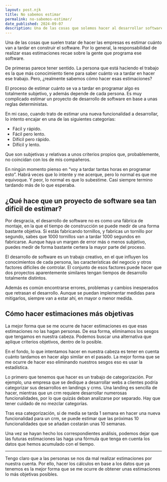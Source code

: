 ```yaml
---
layout: post.njk
title: No sabemos estimar
permalink: no-sabemos-estimar/
date_published: 2024-09-07
description: Una de las cosas que solemos hacer al desarrollar software es estimar cuánto vamos a tardar. El problema es que se nos da mal estimar por nuestra cuenta, por lo que tenemos que buscar alternativas que nos permitan tener mejores estimaciones.
---
```

Una de las cosas que suelen tratar de hacer las empresas es estimar cuánto van a tardar en construir el software. Por lo general, la responsabilidad de realizar esas estimaciones recae sobre la gente que programa ese software.

De primeras parece tener sentido. La persona que está haciendo el trabajo es la que más conocimiento tiene para saber cuánto va a tardar en hacer ese trabajo. Pero, ¿realmente sabemos cómo hacer esas estimaciones?

El proceso de estimar cuánto se va a tardar en programar algo es totalmente subjetivo, y además depende de cada persona. Es muy complicado estimar un proyecto de desarrollo de software en base a unas reglas deterministas.

En mi caso, cuando trato de estimar una nueva funcionalidad a desarrollar, lo intento encajar en una de las siguientes categorías:
- Fácil y rápido.
- Fácil pero lento.
- Difícil pero rápido.
- Difícil y lento.

Que son subjetivas y relativas a unos criterios propios que, probablemente, no coincidan con los de mis compañeros.

En ningún momento pienso en “voy a tardar tantas horas en programar esto”. Habrá veces que lo intente y me acerque, pero lo normal es que me equivoque. Y peor, lo normal es que lo subestime. Casi siempre termino tardando más de lo que esperaba.

## ¿Qué hace que un proyecto de software sea tan difícil de estimar?

Por desgracia, el desarrollo de software no es como una fábrica de montaje, en la que el tiempo de construcción se puede medir de una forma bastante objetiva. Si estás fabricando tornillos, y fabricas un tornillo por segundo, sabes que 1000 tornillos van a tardar 1000 segundos en fabricarse. Aunque haya un margen de error más o menos subjetivo, puedes medir de forma bastante certera la mayor parte del proceso.

El desarrollo de software es un trabajo creativo, en el que influyen los conocimientos de cada persona, las características del negocio y otros factores difíciles de controlar. El conjunto de esos factores puede hacer que dos proyectos aparentemente similares tengan tiempos de desarrollo totalmente distintos.

Además es común encontrarse errores, problemas y cambios inesperados que retrasan el desarrollo. Aunque se puedan implementar medidas para mitigarlos, siempre van a estar ahí, en mayor o menor medida.

## Cómo hacer estimaciones más objetivas

La mejor forma que se me ocurre de hacer estimaciones es que esas estimaciones no las hagan personas. De esa forma, eliminamos los sesgos que tengamos en nuestra cabeza. Podemos buscar una alternativa que aplique criterios objetivos, dentro de lo posible.

En el fondo, lo que intentamos hacer en nuestra cabeza es tener en cuenta cuánto tardamos en hacer algo similar en el pasado. La mejor forma que se me ocurre de hacer eso eliminando nuestros sesgos eso es usar la estadística.

Lo primero que tenemos que hacer es un trabajo de categorización. Por ejemplo, una empresa que se dedique a desarrollar webs a clientes podría categorizar sus desarrollos en landings y crms. Una landing es sencilla de hacer, mientras que un crm requiere desarrollar numerosas funcionalidades, por lo que quizás deban analizarse por separado. Hay que tener cuidado de no mezclar categorías.

Tras esa categorización, si de media se tarda 1 semana en hacer una nueva funcionalidad para un crm, se puede estimar que las próximas 10 funcionalidades que se añadan costarán unas 10 semanas.

Una vez se hayan hecho los correspondientes análisis, podemos dejar que las futuras estimaciones las haga una fórmula que tenga en cuenta los datos que hemos acumulado con el tiempo.

***

Tengo claro que a las personas se nos da mal realizar estimaciones por nuestra cuenta. Por ello, hacer los cálculos en base a los datos que ya tenemos es la mejor forma que se me ocurre de obtener unas estimaciones lo más objetivas posibles.
